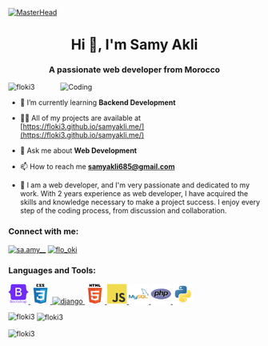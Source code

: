 [![MasterHead](https://media.discordapp.net/attachments/972671247580295219/1242231133253406861/Blue_Modern_Technology_LinkedIn_Banner_1.png?ex=664d1565&is=664bc3e5&hm=61895aaaaaf0684e024957932f68f043701e120b01dbeb0a1ea101c586da4fb5&=&format=webp&quality=lossless&width=1920&height=400)](https://rishavchanda.io)
<h1 align="center">Hi 👋, I'm Samy Akli</h1>
<h3 align="center">A passionate web developer from Morocco</h3>
<img align="right" alt="Coding" width="400px" src="https://i.pinimg.com/originals/e4/26/70/e426702edf874b181aced1e2fa5c6cde.gif">
<p align="left"> <img src="https://komarev.com/ghpvc/?username=floki3&label=Profile%20views&color=0e75b6&style=flat" alt="floki3" /> </p>

- 🌱 I’m currently learning **Backend Development**

- 👨‍💻 All of my projects are available at [https://floki3.github.io/samyakli.me/](https://floki3.github.io/samyakli.me/)

- 💬 Ask me about **Web Development**

- 📫 How to reach me **samyakli685@gmail.com**

- 📄 I am a web developer, and I'm very passionate and dedicated to my work. With 2 years experience as web developer, I have acquired the skills and knowledge necessary to make a project success. I enjoy every step of the coding process, from discussion and collaboration.

<h3 align="left">Connect with me:</h3>
<p align="left">
<a href="https://instagram.com/sa.amy__" target="blank"><img align="center" src="https://raw.githubusercontent.com/rahuldkjain/github-profile-readme-generator/master/src/images/icons/Social/instagram.svg" alt="sa.amy__" height="30" width="40" /></a>
<a href="https://discord.gg/flo_oki" target="blank"><img align="center" src="https://raw.githubusercontent.com/rahuldkjain/github-profile-readme-generator/master/src/images/icons/Social/discord.svg" alt="flo_oki" height="30" width="40" /></a>
</p>

<h3 align="left">Languages and Tools:</h3>
<p align="left"> <a href="https://getbootstrap.com" target="_blank" rel="noreferrer"> <img src="https://raw.githubusercontent.com/devicons/devicon/master/icons/bootstrap/bootstrap-plain-wordmark.svg" alt="bootstrap" width="40" height="40"/> </a> <a href="https://www.w3schools.com/css/" target="_blank" rel="noreferrer"> <img src="https://raw.githubusercontent.com/devicons/devicon/master/icons/css3/css3-original-wordmark.svg" alt="css3" width="40" height="40"/> </a> <a href="https://www.djangoproject.com/" target="_blank" rel="noreferrer"> <img src="https://cdn.worldvectorlogo.com/logos/django.svg" alt="django" width="40" height="40"/> </a> <a href="https://www.w3.org/html/" target="_blank" rel="noreferrer"> <img src="https://raw.githubusercontent.com/devicons/devicon/master/icons/html5/html5-original-wordmark.svg" alt="html5" width="40" height="40"/> </a> <a href="https://developer.mozilla.org/en-US/docs/Web/JavaScript" target="_blank" rel="noreferrer"> <img src="https://raw.githubusercontent.com/devicons/devicon/master/icons/javascript/javascript-original.svg" alt="javascript" width="40" height="40"/> </a> <a href="https://www.mysql.com/" target="_blank" rel="noreferrer"> <img src="https://raw.githubusercontent.com/devicons/devicon/master/icons/mysql/mysql-original-wordmark.svg" alt="mysql" width="40" height="40"/> </a> <a href="https://www.php.net" target="_blank" rel="noreferrer"> <img src="https://raw.githubusercontent.com/devicons/devicon/master/icons/php/php-original.svg" alt="php" width="40" height="40"/> </a> <a href="https://www.python.org" target="_blank" rel="noreferrer"> <img src="https://raw.githubusercontent.com/devicons/devicon/master/icons/python/python-original.svg" alt="python" width="40" height="40"/> </a> </p>

<p><img align="left" src="https://github-readme-stats.vercel.app/api/top-langs?username=floki3&show_icons=true&locale=en&layout=compact" alt="floki3" /></p>

<p>&nbsp;<img align="center" src="https://github-readme-stats.vercel.app/api?username=floki3&show_icons=true&locale=en" alt="floki3" /></p>

<p><img align="center" src="https://github-readme-streak-stats.herokuapp.com/?user=floki3&" alt="floki3" /></p>
